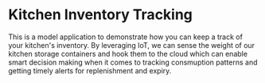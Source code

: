 # Kitchen Inventory Tracking
This is a model application to demonstrate how you can keep a track of your kitchen's inventory. By leveraging IoT, we can sense the weight of our kitchen storage containers and hook them to the cloud which can enable smart decision making when it comes to tracking consmuption patterns and getting timely alerts for replenishment and expiry.


